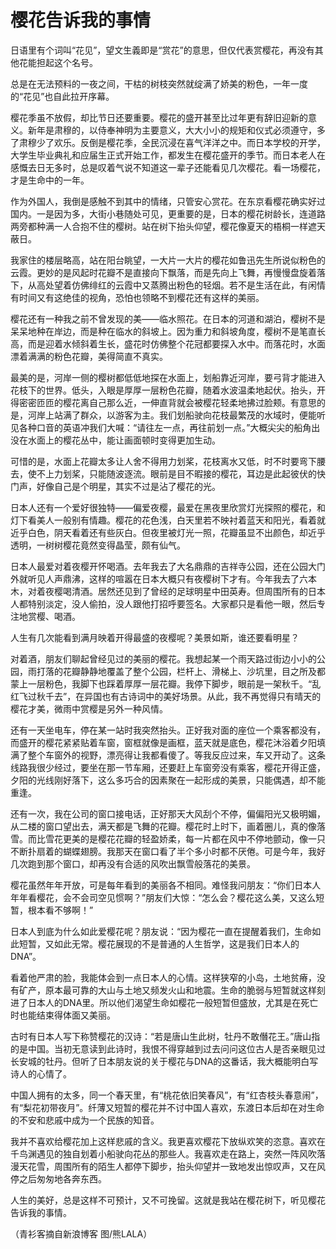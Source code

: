 # 樱花告诉我的事情

日语里有个词叫“花见”，望文生義即是“赏花”的意思，但仅代表赏樱花，再没有其他花能担起这个名号。 

总是在无法预料的一夜之间，干枯的树枝突然就绽满了娇美的粉色，一年一度的“花见”也自此拉开序幕。 

樱花季虽不放假，却比节日还要重要。樱花的盛开甚至比过年更有辞旧迎新的意义。新年是肃穆的，以侍奉神明为主要意义，大大小小的规矩和仪式必须遵守，多了肃穆少了欢乐。反倒是樱花季，全民沉浸在喜气洋洋之中。而日本学校的开学，大学生毕业典礼和应届生正式开始工作，都发生在樱花盛开的季节。而日本老人在感慨去日无多时，总是叹着气说不知道这一辈子还能看见几次樱花。看一场樱花，才是生命中的一年。 

作为外国人，我倒是感触不到其中的情绪，只管安心赏花。在东京看樱花确实好过国内。一是因为多，大街小巷随处可见，更重要的是，日本的樱花树龄长，连道路两旁都种满一人合抱不住的樱树。站在树下抬头仰望，樱花像夏天的梧桐一样遮天蔽日。 

我家住的楼层略高，站在阳台眺望，一大片一大片的樱花如鲁迅先生所说似粉色的云霞。更妙的是风起时花瓣不是直接向下飘落，而是先向上飞舞，再慢慢盘旋着落下，从高处望着仿佛绯红的云霞中又蒸腾出粉色的轻烟。若不是生活在此，有闲情有时间又有这绝佳的视角，恐怕也领略不到樱花还有这样的美丽。 

樱花还有一种我之前不曾发现的美——临水照花。在日本的河道和湖泊，樱树不是呆呆地种在岸边，而是种在临水的斜坡上。因为重力和斜坡角度，樱树不是笔直长高，而是迎着水倾斜着生长，盛花时仿佛整个花冠都要探入水中。而落花时，水面漂着满满的粉色花瓣，美得简直不真实。 

最美的是，河岸一侧的樱树都低低地探在水面上，划船靠近河岸，要弓背才能进入花枝下的世界。低头，入眼是厚厚一层粉色花瓣，随着水波温柔地起伏。抬头，开得密密匝匝的樱花离自己那么近，一伸直背就会被樱花轻柔地拂过脸颊。有意思的是，河岸上站满了群众，以游客为主。我们划船驶向花枝最繁茂的水域时，便能听见各种口音的英语冲我们大喊：“请往左一点，再往前划一点。”大概尖尖的船角出没在水面上的樱花丛中，能让画面顿时变得更加生动。 

可惜的是，水面上花瓣太多让人舍不得用力划桨，花枝离水又低，时不时要弯下腰去，使不上力划桨，只能随波逐流。眼前是目不暇接的樱花，耳边是此起彼伏的快门声，好像自己是个明星，其实不过是沾了樱花的光。 

日本人还有一个爱好很独特——偏爱夜樱，最爱在黑夜里欣赏灯光探照的樱花，和灯下看美人一般别有情趣。樱花的花色浅，白天里若不映衬着蓝天和阳光，看着就近乎白色，阴天看着还有些灰白。但夜里被灯光一照，花瓣虽显不出颜色，却近乎透明，一树树樱花竟然变得晶莹，颇有仙气。 

日本人最爱对着夜樱开怀喝酒。去年我去了大名鼎鼎的吉祥寺公园，还在公园大门外就听见人声鼎沸，这样的喧嚣在日本大概只有夜樱树下才有。今年我去了六本木，对着夜樱喝清酒。居然还见到了曾经的足球明星中田英寿。但周围所有的日本人都特别淡定，没人偷拍，没人跟他打招呼要签名。大家都只是看他一眼，然后专注地赏樱、喝酒。 

人生有几次能看到满月映着开得最盛的夜樱呢？美景如斯，谁还要看明星？ 

对着酒，朋友们聊起曾经见过的美丽的樱花。我想起某一个雨天路过街边小小的公园，雨打落的花瓣静静地覆盖了整个公园，栏杆上、滑梯上、沙坑里，目之所及都蒙上一层粉色，我脚下也踩着厚厚一层花瓣。我停下脚步，眼前是一架秋千。“乱红飞过秋千去”，在异国也有古诗词中的美好场景。从此，我不再觉得只有晴天的樱花才美，微雨中赏樱是另外一种风情。 

还有一天坐电车，停在某一站时我突然抬头。正好我对面的座位一个乘客都没有，而盛开的樱花紧紧贴着车窗，窗框就像是画框，蓝天就是底色，樱花沐浴着夕阳填满了整个车窗外的视野，漂亮得让我都看傻了。等我反应过来，车又开动了。这条线路我很少经过，要坐在那一节车厢，还要赶上车窗旁没有乘客，樱花开得正盛，夕阳的光线刚好落下，这么多巧合的因素聚在一起形成的美景，只能偶遇，却不能重逢。 

还有一次，我在公司的窗口接电话，正好那天大风刮个不停，偏偏阳光又极明媚，从二楼的窗口望出去，满天都是飞舞的花瓣。樱花时上时下，画着圈儿，真的像落雪。而比雪花更美的是樱花花瓣的轻盈娇柔，每一片都在风中不停地颤动，像一只不断扑扇着的蝴蝶翅膀。我那天在窗口看了半个多小时都不厌倦。可是今年，我好几次跑到那个窗口，却再没有合适的风吹出飘雪般落花的美景。 

樱花虽然年年开放，可是每年看到的美丽各不相同。难怪我问朋友：“你们日本人年年看樱花，会不会司空见惯啊？”朋友们大惊：“怎么会？樱花这么美，又这么短暂，根本看不够啊！” 

日本人到底为什么如此爱樱花呢？朋友说：“因为樱花一直在提醒着我们，生命如此短暂，又如此无常。樱花展现的不是普通的人生哲学，这是我们日本人的DNA”。 

看着他严肃的脸，我能体会到一点日本人的心情。这样狭窄的小岛，土地贫瘠，没有矿产，原本最可靠的大山与土地又频发火山和地震。生命的脆弱与短暂就这样刻进了日本人的DNA里。所以他们渴望生命如樱花一般短暂但盛放，尤其是在死亡时也能结束得体面又美丽。 

古时有日本人写下称赞樱花的汉诗：“若是唐山生此树，牡丹不敢僭花王。”唐山指的是中国。当初无意读到此诗时，我恨不得穿越到过去问问这位古人是否亲眼见过长安城的牡丹。但听了日本朋友说的关于樱花与DNA的这番话，我大概能明白写诗人的心情了。 

中国人拥有的太多，同一个春天里，有“桃花依旧笑春风”，有“红杏枝头春意闹”，有“梨花初带夜月”。纤薄又短暂的樱花并不讨中国人喜欢，东渡日本后却在对生命的不安和悲戚中成为一个民族的知音。 

我并不喜欢给樱花加上这样悲戚的含义。我更喜欢樱花下放纵欢笑的恣意。喜欢在千鸟渊遇见的独自划着小船驶向花丛的那些人。我喜欢走在路上，突然一阵风吹落漫天花雪，周围所有的陌生人都停下脚步，抬头仰望并一致地发出惊叹声，又在风停之后匆匆地各奔东西。 

人生的美好，总是这样不可预计，又不可挽留。这就是我站在樱花树下，听见樱花告诉我的事情。 

（青衫客摘自新浪博客 图/熊LALA）